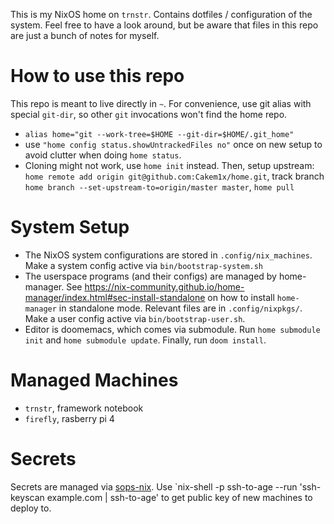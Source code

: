 This is my NixOS home on `trnstr`. Contains dotfiles / configuration of the system.
Feel free to have a look around, but be aware that files in this repo are just a bunch of notes for myself.

How to use this repo
=====================
This repo is meant to live directly in `~`.
For convenience, use git alias with special `git-dir`, so other `git` invocations won't find the home repo.
- `alias home="git --work-tree=$HOME --git-dir=$HOME/.git_home"`
- use `"home config status.showUntrackedFiles no"` once on new setup to avoid clutter when doing `home status`.
- Cloning might not work, use `home init` instead. Then, setup upstream: `home remote add origin git@github.com:Cakem1x/home.git`, track branch `home branch --set-upstream-to=origin/master master`, `home pull`

System Setup
============
- The NixOS system configurations are stored in `.config/nix_machines`. Make a system config active via `bin/bootstrap-system.sh`
- The userspace programs (and their configs) are managed by home-manager. See https://nix-community.github.io/home-manager/index.html#sec-install-standalone on how to install `home-manager` in standalone mode.
  Relevant files are in `.config/nixpkgs/`. Make a user config active via `bin/bootstrap-user.sh`.
- Editor is doomemacs, which comes via submodule. Run `home submodule init` and `home submodule update`. Finally, run `doom install`.

Managed Machines
===============
- `trnstr`, framework notebook
- `firefly`, rasberry pi 4

Secrets
=======
Secrets are managed via [sops-nix](https://github.com/Mic92/sops-nix).
Use `nix-shell -p ssh-to-age --run 'ssh-keyscan example.com | ssh-to-age' to get public key of new machines to deploy to.
